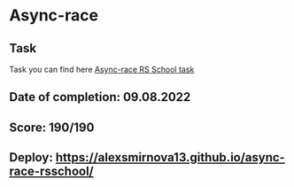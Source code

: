   Async-race
  ===============
  
  Task
  ------------

  Task you can find here [Async-race RS School task](https://github.com/rolling-scopes-school/tasks/blob/master/tasks/async-race.md)


  **Date of completion:** 09.08.2022
  ------------

  **Score:** 190/190
  ------------

  **Deploy:** https://alexsmirnova13.github.io/async-race-rsschool/
  ------------
